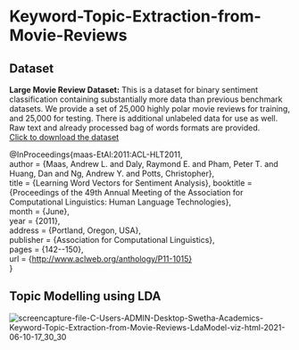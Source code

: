 # Keyword-Topic-Extraction-from-Movie-Reviews

## Dataset
**Large Movie Review Dataset:**
This is a dataset for binary sentiment classification containing substantially more data than previous benchmark datasets. We provide a set of 25,000 highly polar movie reviews for training, and 25,000 for testing. There is additional unlabeled data for use as well. Raw text and already processed bag of words formats are provided. <br>
<a href = 'https://ai.stanford.edu/~amaas/data/sentiment/aclImdb_v1.tar.gz'> Click to download the dataset </a>

@InProceedings{maas-EtAl:2011:ACL-HLT2011,<br>
  author    = {Maas, Andrew L.  and  Daly, Raymond E.  and  Pham, Peter T.  and  Huang, Dan  and  Ng, Andrew Y.  and  Potts, Christopher}, <br>
  title     = {Learning Word Vectors for Sentiment Analysis},
  booktitle = {Proceedings of the 49th Annual Meeting of the Association for Computational Linguistics: Human Language Technologies}, <br>
  month     = {June}, <br>
  year      = {2011}, <br>
  address   = {Portland, Oregon, USA}, <br>
  publisher = {Association for Computational Linguistics}, <br>
  pages     = {142--150}, <br>
  url       = {http://www.aclweb.org/anthology/P11-1015}<br>
}


## Topic Modelling using LDA
![screencapture-file-C-Users-ADMIN-Desktop-Swetha-Academics-Keyword-Topic-Extraction-from-Movie-Reviews-LdaModel-viz-html-2021-06-10-17_30_30](https://user-images.githubusercontent.com/68152189/121521405-a667b000-ca11-11eb-89bd-56307acf5c25.png)
